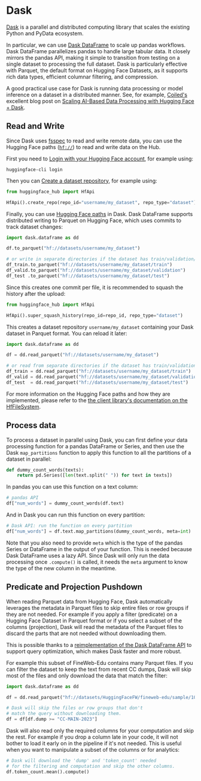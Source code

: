 # Dask

[Dask](https://www.dask.org/?utm_source=hf-docs) is a parallel and distributed computing library that scales the existing Python and PyData ecosystem.

In particular, we can use [Dask DataFrame](https://docs.dask.org/en/stable/dataframe.html?utm_source=hf-docs) to scale up pandas workflows. Dask DataFrame parallelizes pandas to handle large tabular data. It closely mirrors the pandas API, making it simple to transition from testing on a single dataset to processing the full dataset. Dask is particularly effective with Parquet, the default format on Hugging Face Datasets, as it supports rich data types, efficient columnar filtering, and compression.

A good practical use case for Dask is running data processing or model inference on a dataset in a distributed manner. See, for example, [Coiled's](https://www.coiled.io/?utm_source=hf-docs) excellent blog post on [Scaling AI-Based Data Processing with Hugging Face + Dask](https://huggingface.co/blog/dask-scaling).

## Read and Write

Since Dask uses [fsspec](https://filesystem-spec.readthedocs.io) to read and write remote data, you can use the Hugging Face paths ([`hf://`](/docs/huggingface_hub/guides/hf_file_system#integrations)) to read and write data on the Hub.

First you need to [Login with your Hugging Face account](/docs/huggingface_hub/quick-start#login), for example using:

```
huggingface-cli login
```

Then you can [Create a dataset repository](/docs/huggingface_hub/quick-start#create-a-repository), for example using:

```python
from huggingface_hub import HfApi

HfApi().create_repo(repo_id="username/my_dataset", repo_type="dataset")
```

Finally, you can use [Hugging Face paths](/docs/huggingface_hub/guides/hf_file_system#integrations) in Dask.
Dask DataFrame supports distributed writing to Parquet on Hugging Face, which uses commits to track dataset changes:

```python
import dask.dataframe as dd

df.to_parquet("hf://datasets/username/my_dataset")

# or write in separate directories if the dataset has train/validation/test splits
df_train.to_parquet("hf://datasets/username/my_dataset/train")
df_valid.to_parquet("hf://datasets/username/my_dataset/validation")
df_test .to_parquet("hf://datasets/username/my_dataset/test")
```

Since this creates one commit per file, it is recommended to squash the history after the upload:

```python
from huggingface_hub import HfApi

HfApi().super_squash_history(repo_id=repo_id, repo_type="dataset")
```

This creates a dataset repository `username/my_dataset` containing your Dask dataset in Parquet format.
You can reload it later:

```python
import dask.dataframe as dd

df = dd.read_parquet("hf://datasets/username/my_dataset")

# or read from separate directories if the dataset has train/validation/test splits
df_train = dd.read_parquet("hf://datasets/username/my_dataset/train")
df_valid = dd.read_parquet("hf://datasets/username/my_dataset/validation")
df_test  = dd.read_parquet("hf://datasets/username/my_dataset/test")
```

For more information on the Hugging Face paths and how they are implemented, please refer to the [the client library's documentation on the HfFileSystem](/docs/huggingface_hub/guides/hf_file_system).

## Process data

To process a dataset in parallel using Dask, you can first define your data processing function for a pandas DataFrame or Series, and then use the Dask `map_partitions` function to apply this function to all the partitions of a dataset in parallel:

```python
def dummy_count_words(texts):
    return pd.Series([len(text.split(" ")) for text in texts])
```

In pandas you can use this function on a text column:

```python
# pandas API
df["num_words"] = dummy_count_words(df.text)
```

And in Dask you can run this function on every partition:

```python
# Dask API: run the function on every partition
df["num_words"] = df.text.map_partitions(dummy_count_words, meta=int)
```

Note that you also need to provide `meta` which is the type of the pandas Series or DataFrame in the output of your function.
This is needed because Dask DataFrame uses a lazy API. Since Dask will only run the data processing once `.compute()` is called, it needs
the `meta` argument to know the type of the new column in the meantime.

## Predicate and Projection Pushdown

When reading Parquet data from Hugging Face, Dask automatically leverages the metadata in Parquet files to skip entire files or row groups if they are not needed. For example if you apply a filter (predicate) on a Hugging Face Dataset in Parquet format or if you select a subset of the columns (projection), Dask will read the metadata of the Parquet files to discard the parts that are not needed without downloading them.

This is possible thanks to a [reimplementation of the Dask DataFrame API](https://docs.coiled.io/blog/dask-dataframe-is-fast.html?utm_source=hf-docs) to support query optimization, which makes Dask faster and more robust.

For example this subset of FineWeb-Edu contains many Parquet files. If you can filter the dataset to keep the text from recent CC dumps, Dask will skip most of the files and only download the data that match the filter:

```python
import dask.dataframe as dd

df = dd.read_parquet("hf://datasets/HuggingFaceFW/fineweb-edu/sample/10BT/*.parquet")

# Dask will skip the files or row groups that don't
# match the query without downloading them.
df = df[df.dump >= "CC-MAIN-2023"]
```

Dask will also read only the required columns for your computation and skip the rest.
For example if you drop a column late in your code, it will not bother to load it early on in the pipeline if it's not needed.
This is useful when you want to manipulate a subset of the columns or for analytics:

```python
# Dask will download the 'dump' and 'token_count' needed
# for the filtering and computation and skip the other columns.
df.token_count.mean().compute()
```
